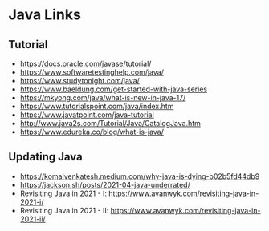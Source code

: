# Java Links

## Tutorial
 - https://docs.oracle.com/javase/tutorial/
 - https://www.softwaretestinghelp.com/java/
 - https://www.studytonight.com/java/
 - https://www.baeldung.com/get-started-with-java-series
 - https://mkyong.com/java/what-is-new-in-java-17/
 - https://www.tutorialspoint.com/java/index.htm
 - https://www.javatpoint.com/java-tutorial
 - http://www.java2s.com/Tutorial/Java/CatalogJava.htm
 - https://www.edureka.co/blog/what-is-java/

## Updating Java
 - https://komalvenkatesh.medium.com/why-java-is-dying-b02b5fd44db9
 - https://jackson.sh/posts/2021-04-java-underrated/
 - Revisiting Java in 2021 - I: https://www.avanwyk.com/revisiting-java-in-2021-i/
 - Revisiting Java in 2021 - II: https://www.avanwyk.com/revisiting-java-in-2021-ii/
